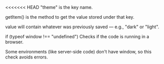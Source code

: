 <<<<<<< HEAD
"theme" is the key name.

getItem() is the method to get the value stored under that key.

value will contain whatever was previously saved — e.g., "dark" or "light".

if (typeof window !== "undefined")
Checks if the code is running in a browser.

Some environments (like server-side code) don't have window, so this check avoids errors.
